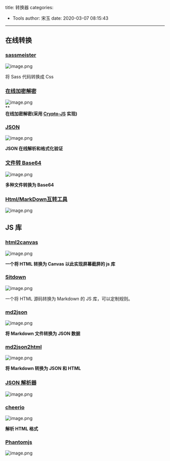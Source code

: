 title: 转换器
categories:
 - Tools
author: 宋玉
date: 2020-03-07 08:15:43
---

## 在线转换

### [sassmeister](https://www.sassmeister.com/)
![image.png](https://cdn.nlark.com/yuque/0/2020/png/394169/1582636872413-233b17dc-02b0-40e7-93e5-33cb697b3bb7.png#align=left&display=inline&height=761&name=image.png&originHeight=1522&originWidth=2878&size=553190&status=done&style=none&width=1439)

将 Sass 代码转换成 Css

### [在线加密解密](https://tool.oschina.net/encrypt?type=3)
![image.png](https://cdn.nlark.com/yuque/0/2020/png/394169/1582641108114-9187bb57-888a-43df-bf99-ff4e1930d17f.png#align=left&display=inline&height=762&name=image.png&originHeight=1524&originWidth=2870&size=235289&status=done&style=none&width=1435)<br />**<br />**在线加密解密(采用 [Crypto-JS](http://www.oschina.net/p/crypto-js) 实现)**

### [JSON](https://www.json.cn/)
![image.png](https://cdn.nlark.com/yuque/0/2020/png/394169/1582641236643-a6401c9f-a36d-4f77-a342-662df2b9c5b6.png#align=left&display=inline&height=760&name=image.png&originHeight=1520&originWidth=2862&size=124910&status=done&style=none&width=1431)

**JSON 在线解析和格式化验证**

### [文件转 Base64](https://www.css-js.com/tools/base64.html)
![image.png](https://cdn.nlark.com/yuque/0/2020/png/394169/1582877624895-e6c37f45-0179-4728-a8c4-bb0f1cb1f762.png#align=left&display=inline&height=763&name=image.png&originHeight=1526&originWidth=2868&size=339260&status=done&style=none&width=1434)

**多种文件转换为 Base64**

### [Html/MarkDown互转工具](http://www.bejson.com/convert/html2markdown/)
![image.png](https://cdn.nlark.com/yuque/0/2020/png/394169/1582963220562-b8555d59-916e-4775-aadd-ab45b0cd8813.png#align=left&display=inline&height=764&name=image.png&originHeight=1528&originWidth=2874&size=200650&status=done&style=none&width=1437)

## JS 库

### [html2canvas](https://html2canvas.hertzen.com/)
![image.png](https://cdn.nlark.com/yuque/0/2020/png/394169/1582596189394-ccbffd6a-13dc-400e-986b-58e4a7bdfeb3.png#align=left&display=inline&height=768&name=image.png&originHeight=1536&originWidth=2878&size=381224&status=done&style=none&width=1439)

**一个将 HTML 转换为 Canvas 以此实现屏幕截屏的 js 库**

### [Sitdown](https://sitdown.mdnice.com/)
![image.png](https://cdn.nlark.com/yuque/0/2020/png/394169/1583540089309-b51e82ed-9c20-4e5b-baa0-dc0badbef3b5.png#align=left&display=inline&height=758&name=image.png&originHeight=1516&originWidth=2876&size=218703&status=done&style=none&width=1438)

一个将 HTML 源码转换为 Markdown 的 JS 库，可以定制规则。

### [md2json](https://github.com/conis/md2json)

![image.png](https://cdn.nlark.com/yuque/0/2020/png/394169/1582604847518-2027eda4-a7f4-484f-981b-a1ed63ae9fa3.png#align=left&display=inline&height=763&name=image.png&originHeight=1526&originWidth=2880&size=241093&status=done&style=none&width=1440)

**将 Markdown 文件转换为 JSON 数据**

### [md2json2html](http://npm.taobao.org/package/md2json2html)
![image.png](https://cdn.nlark.com/yuque/0/2020/png/394169/1582605053161-e130427d-7c7d-49cc-869d-920c55ed0d73.png#align=left&display=inline&height=765&name=image.png&originHeight=1530&originWidth=2872&size=432179&status=done&style=none&width=1436)

**将 Markdown 转换为 JSON 和 HTML**

### [JSON 解析器](https://github.com/scottcgi/MojoJson)
![image.png](https://cdn.nlark.com/yuque/0/2020/png/394169/1582855255009-eb947ef7-1e12-48fc-933b-2c2f863a0b2e.png#align=left&display=inline&height=759&name=image.png&originHeight=1518&originWidth=2874&size=322865&status=done&style=none&width=1437)

### [cheerio](https://cheerio.js.org/)
![image.png](https://cdn.nlark.com/yuque/0/2020/png/394169/1582942803536-767363cd-820b-42f3-9ae5-8108cc00e76e.png#align=left&display=inline&height=763&name=image.png&originHeight=1526&originWidth=2880&size=1457031&status=done&style=none&width=1440)

**解析 HTML 格式**

### [Phantomjs](https://phantomjs.org/)
![image.png](https://cdn.nlark.com/yuque/0/2020/png/394169/1582988929857-0b02323d-e33c-495f-93bc-d07a84e1e72b.png#align=left&display=inline&height=765&name=image.png&originHeight=1530&originWidth=2880&size=390544&status=done&style=none&width=1440)

